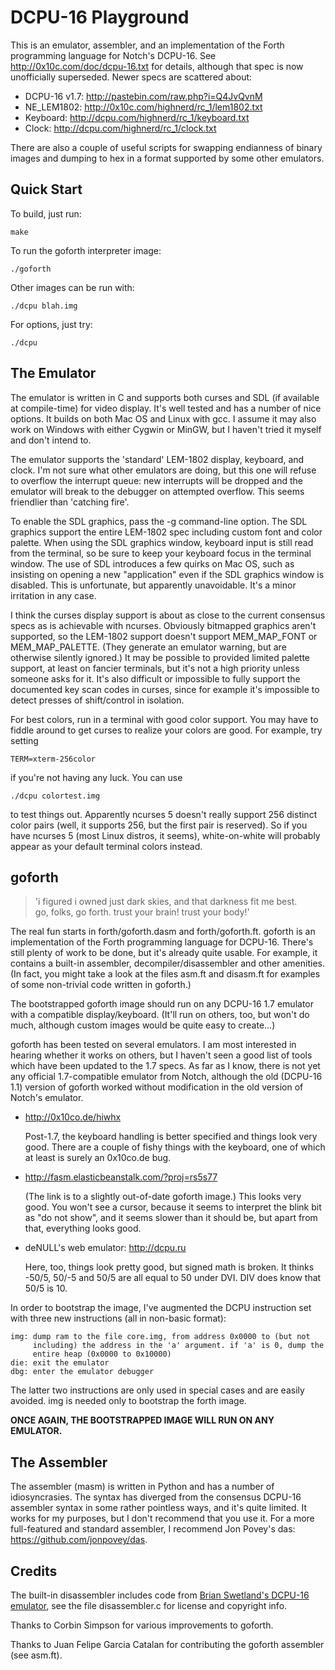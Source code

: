 DCPU-16 Playground
==================

This is an emulator, assembler, and an implementation of the Forth programming
language for Notch's DCPU-16. See http://0x10c.com/doc/dcpu-16.txt for details,
although that spec is now unofficially superseded. Newer specs are scattered
about:

  * DCPU-16 v1.7: http://pastebin.com/raw.php?i=Q4JvQvnM
  * NE_LEM1802: http://0x10c.com/highnerd/rc_1/lem1802.txt
  * Keyboard: http://dcpu.com/highnerd/rc_1/keyboard.txt
  * Clock: http://dcpu.com/highnerd/rc_1/clock.txt

There are also a couple of useful scripts for swapping endianness of binary
images and dumping to hex in a format supported by some other emulators.


Quick Start
-----------

To build, just run:

    make

To run the goforth interpreter image:

    ./goforth

Other images can be run with:

    ./dcpu blah.img

For options, just try:

    ./dcpu


The Emulator
------------

The emulator is written in C and supports both curses and SDL (if available at
compile-time) for video display. It's well tested and has a number of nice
options. It builds on both Mac OS and Linux with gcc. I assume it may also work
on Windows with either Cygwin or MinGW, but I haven't tried it myself and don't
intend to.

The emulator supports the 'standard' LEM-1802 display, keyboard, and clock.
I'm not sure what other emulators are doing, but this one will refuse to
overflow the interrupt queue: new interrupts will be dropped and the emulator
will break to the debugger on attempted overflow. This seems friendlier than
'catching fire'.

To enable the SDL graphics, pass the -g command-line option. The SDL graphics
support the entire LEM-1802 spec including custom font and color palette. When
using the SDL graphics window, keyboard input is still read from the terminal,
so be sure to keep your keyboard focus in the terminal window. The use of SDL
introduces a few quirks on Mac OS, such as insisting on opening a new
"application" even if the SDL graphics window is disabled. This is unfortunate,
but apparently unavoidable. It's a minor irritation in any case.

I think the curses display support is about as close to the current consensus
specs as is achievable with ncurses. Obviously bitmapped graphics aren't
supported, so the LEM-1802 support doesn't support MEM_MAP_FONT or
MEM_MAP_PALETTE. (They generate an emulator warning, but are otherwise silently
ignored.) It may be possible to provided limited palette support, at least on
fancier terminals, but it's not a high priority unless someone asks for it.
It's also difficult or impossible to fully support the documented key scan
codes in curses, since for example it's impossible to detect presses of
shift/control in isolation.

For best colors, run in a terminal with good color support. You may have to
fiddle around to get curses to realize your colors are good. For example, 
try setting

    TERM=xterm-256color

if you're not having any luck. You can use

    ./dcpu colortest.img

to test things out. Apparently ncurses 5 doesn't really support 256 distinct
color pairs (well, it supports 256, but the first pair is reserved). So if
you have ncurses 5 (most Linux distros, it seems), white-on-white will probably
appear as your default terminal colors instead.


goforth
-------

> 'i figured i owned just dark skies, and that darkness fit me best.  
>  go, folks, go forth. trust your brain! trust your body!'

The real fun starts in forth/goforth.dasm and forth/goforth.ft. goforth is an
implementation of the Forth programming language for DCPU-16. There's still
plenty of work to be done, but it's already quite usable. For example, it
contains a built-in assembler, decompiler/disassembler and other amenities.
(In fact, you might take a look at the files asm.ft and disasm.ft for examples
of some non-trivial code written in goforth.)

The bootstrapped goforth image should run on any DCPU-16 1.7 emulator with
a compatible display/keyboard. (It'll run on others, too, but won't do much,
although custom images would be quite easy to create...)

goforth has been tested on several emulators. I am most interested in hearing
whether it works on others, but I haven't seen a good list of tools which have
been updated to the 1.7 specs. As far as I know, there is not yet any official
1.7-compatible emulator from Notch, although the old (DCPU-16 1.1) version of
goforth worked without modification in the old version of Notch's emulator.

  * http://0x10co.de/hiwhx

    Post-1.7, the keyboard handling is better specified and things look
    very good. There are a couple of fishy things with the keyboard, one
    of which at least is surely an 0x10co.de bug.

  * http://fasm.elasticbeanstalk.com/?proj=rs5s77

    (The link is to a slightly out-of-date goforth image.) This looks very
    good. You won't see a cursor, because it seems to interpret the blink bit
    as "do not show", and it seems slower than it should be, but apart from
    that, everything looks good.

  * deNULL's web emulator: http://dcpu.ru

    Here, too, things look pretty good, but signed math is broken. It thinks
    -50/5, 50/-5 and 50/5 are all equal to 50 under DVI. DIV does know that
    50/5 is 10.

In order to bootstrap the image, I've augmented the DCPU instruction set with 
three new instructions (all in non-basic format):

    img: dump ram to the file core.img, from address 0x0000 to (but not
         including) the address in the 'a' argument. if 'a' is 0, dump the
         entire heap (0x0000 to 0x10000)
    die: exit the emulator
    dbg: enter the emulator debugger

The latter two instructions are only used in special cases and are easily 
avoided. img is needed only to bootstrap the forth image.

**ONCE AGAIN, THE BOOTSTRAPPED IMAGE WILL RUN ON ANY EMULATOR.**


The Assembler
-------------

The assembler (masm) is written in Python and has a number of idiosyncrasies.
The syntax has diverged from the consensus DCPU-16 assembler syntax in some
rather pointless ways, and it's quite limited. It works for my purposes, but
I don't recommend that you use it. For a more full-featured and standard
assembler, I recommend Jon Povey's das: https://github.com/jonpovey/das.


Credits
-------

The built-in disassembler includes code from [Brian Swetland's DCPU-16
emulator][1], see the file disassembler.c for license and copyright info.

Thanks to Corbin Simpson for various improvements to goforth.

Thanks to Juan Felipe Garcia Catalan for contributing the goforth assembler
(see asm.ft).

[1]: https://github.com/swetland/dcpu16
